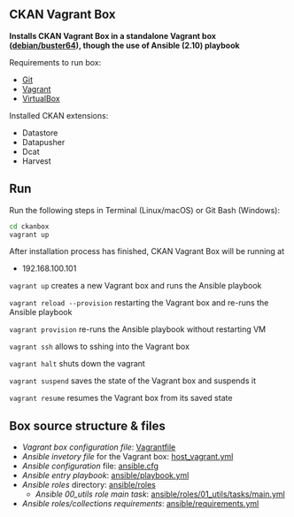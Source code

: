 ## CKAN Vagrant Box

**Installs CKAN Vagrant Box in a standalone Vagrant box ([debian/buster64](https://app.vagrantup.com/debian/boxes/buster64)), though the use of Ansible (2.10) playbook**


Requirements to run box:
* [Git](https://git-scm.com/downloads)
* [Vagrant](https://www.vagrantup.com/downloads.html)
* [VirtualBox](https://www.virtualbox.org/wiki/Downloads)

Installed CKAN extensions:
* Datastore
* Datapusher
* Dcat
* Harvest

## Run

Run the following steps in Terminal (Linux/macOS) or Git Bash (Windows):
```bash
cd ckanbox
vagrant up
```

After installation process has finished, CKAN Vagrant Box will be running at 
* 192.168.100.101

`vagrant up` creates a new Vagrant box and runs the Ansible  playbook

`vagrant reload --provision` restarting the Vagrant box and re-runs the Ansible playbook 

`vagrant provision` re-runs the Ansible playbook without restarting VM

`vagrant ssh` allows to sshing into the Vagrant box

`vagrant halt`  shuts down the vagrant

`vagrant suspend` saves the state of the Vagrant box and suspends it

`vagrant resume` resumes the Vagrant box from its saved state


## Box source structure & files
* *Vagrant box configuration file*: [Vagrantfile](./Vagrantfile)  
* *Ansible invetory file* for the Vagrant box: [host_vagrant.yml](./host_vagrant.yml)
* *Ansible configuration* file: [ansible.cfg](./ansible.cfg)
* *Ansible entry playbook*: [ansible/playbook.yml](./ansible/playbook.yml)
* *Ansible roles* directory: [ansible/roles](./ansible/roles)
    * *Ansible 00_utils role main task*: [ansible/roles/01_utils/tasks/main.yml](./ansible/roles/01_utils/tasks/main.yml)
* *Ansible roles/collections requirements*: [ansible/requirements.yml](./ansible/requirements.yml)

